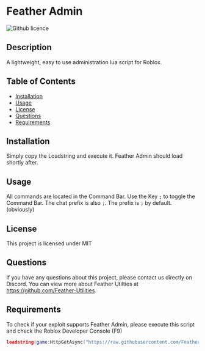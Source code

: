 # Feather Admin
  ![Github licence](http://img.shields.io/badge/license-MIT-blue.svg)

  
  ## Description 
  A lightweight, easy to use administration lua script for Roblox.

  ## Table of Contents
  * [Installation](#installation)
  * [Usage](#usage)
  * [License](#license)
  * [Questions](#questions)
  * [Requirements](#requirements)
  
  ## Installation 
  Simply copy the Loadstring and execute it. Feather Admin should load shortly after.

  ## Usage 
  All commands are located in the Command Bar. Use the Key `;` to toggle the Command Bar. The chat prefix is also `;`. The prefix is `;` by default. (obviously)

  ## License 
  This project is licensed under MIT

  ## Questions
  If you have any questions about this project, please contact us directly on Discord. You can view more about Feather Utilties at https://github.com/Feather-Utilities.
  
  ## Requirements
  To check if your exploit supports Feather Admin, please execute this script and check the Roblox Developer Console (F9)
  ```lua
  loadstring(game:HttpGetAsync("https://raw.githubusercontent.com/Feather-Utilities/contents/main/benchmark.lua"))();
  ```
